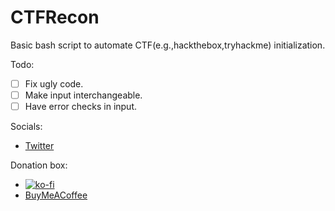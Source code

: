 # CTFRecon 
Basic bash script to automate CTF(e.g.,hackthebox,tryhackme) initialization.

Todo: 

- [ ] Fix ugly code.
- [ ] Make input interchangeable.
- [ ] Have error checks in input.

Socials:

- [Twitter](https://twitter.com/hambyhaxx)

Donation box:

- [![ko-fi](https://ko-fi.com/img/githubbutton_sm.svg)](https://ko-fi.com/hambyhaxx)
- [BuyMeACoffee](https://www.buymeacoffee.com/hambyhaxx)
